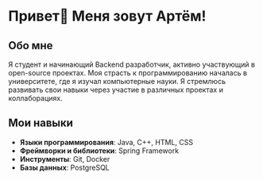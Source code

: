 # Привет👋 Меня зовут Артём!
## Обо мне
Я студент и начинающий Backend разработчик, активно участвующий в open-source проектах. Моя страсть к программированию началась в университете, где я изучал компьютерные науки. Я стремлюсь развивать свои навыки через участие в различных проектах и коллаборациях.
## Мои навыки
- **Языки программирования**: Java, C++, HTML, CSS
- **Фреймворки и библиотеки**: Spring Framework
- **Инструменты**: Git, Docker
- **Базы данных**: PostgreSQL

